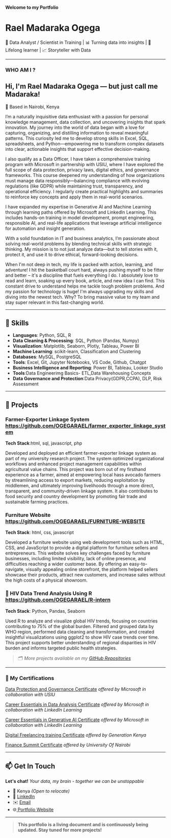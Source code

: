 **Welcome to my Portfolio**  

# Rael Madaraka Ogega

🎯 Data Analyst / Scientist in Training | 📊 Turning data into insights | 🧠 Lifelong learner  | 📈 Storyteller with Data

---

### WHO AM I ? 
## Hi, I'm Rael Madaraka Ogega — but just call me **Madaraka**!  

📍 Based in Nairobi, Kenya

I’m a naturally inquisitive data enthusiast with a passion for personal knowledge management, data collection, and uncovering insights that spark innovation.
My journey into the world of data began with a love for capturing, organizing, and distilling information to reveal meaningful patterns. This curiosity led me to develop strong skills in Excel, SQL, spreadsheets, and Python—empowering me to transform complex datasets into clear, actionable insights that support effective decision-making.

I also qualify as a Data Officer, I have taken a comprehensive training program with Microsoft in partnership with USIU, where I have explored the full scope of data protection, privacy laws, digital ethics, and governance frameworks. This course deepened my understanding of how organizations must manage data responsibly—balancing compliance with evolving regulations (like GDPR) while maintaining trust, transparency, and operational efficiency. I regularly create practical highlights and summaries to reinforce key concepts and apply them in real-world scenarios.

I have expanded my expertise in Generative AI and Machine Learning through learning paths offered by Microsoft and LinkedIn Learning. This includes hands-on training in model development, prompt engineering, responsible AI, and real-life applications that leverage artificial intelligence for automation and insight generation.

With a solid foundation in IT and business analytics, I’m passionate about solving real-world problems by blending technical skills with strategic thinking. My mission is to not just analyze data—but to tell stories with it, protect it, and use it to drive ethical, forward-looking decisions.


When I'm not deep in tech, my life is packed with action, learning, and adventure! I hit the basketball court hard, always pushing myself to be fitter and better – it's a discipline that fuels everything I do. I absolutely love to read and learn, soaking up every book, article, and new idea I can find. This constant drive to understand helps me tackle tough problem problems. And my passion for technology is huge! I'm always upgrading my skills and diving into the newest tech. Why? To bring massive value to my team and stay super relevant in this fast-changing world.

---

## 🧰 Skills

- **Languages**: Python, SQL, R
- **Data Cleaning & Processing**: SQL, Python (Pandas, Numpy)
- **Visualization**: Matplotlib, Seaborn, Plotly, Tableau, Power BI
- **Machine Learning**: scikit-learn, Classification and Clustering
- **Databases**: MySQL, PostgreSQL 
- **Tools**: Excel, Git, Jupyter Notebooks, VS Code, Github, Chatgpt
- **Business Intelligence and Reporting**: Power BI, Tableau, Looker Studio
- **Tools**:Data Engineerimg Basics- ETL,Data Warehousing Concepts
- **Data Governance and Protection**:Data Privacy(GDPR,CCPA), DLP, Risk Assessment

---

## 📁 Projects

### Farmer-Exporter Linkage System https://github.com/OGEGARAEL/farmer_exporter_linkage_system  

**Tech Stack**:html, sql, javascript, php  

Developed and deployed an efficient farmer-exporter linkage system as part of my university research project. The system optimized organizational workflows and enhanced project management capabilities within agricultural value chains.
This project was born out of my firsthand experience as a farmer, aimed at empowering local hass avocado farmers by streamlining access to export markets, reducing exploitation by middlemen, and ultimately improving livelihoods through a more direct, transparent, and community-driven linkage system. It also contributes to food security and country development by promoting fair trade and sustainable farming practices.


### Furniture Website https://github.com/OGEGARAEL/FURNITURE-WEBSITE  

**Tech Stack**: html, css, javascript

Developed a furniture website using web development tools such as HTML, CSS, and JavaScript to provide a digital platform for furniture sellers and entrepreneurs.
This website solves key challenges faced by furniture businesses, including limited visibility, lack of online presence, and difficulties reaching a wider customer base. By offering an easy-to-navigate, visually appealing online storefront, the platform helped sellers showcase their products, attract new customers, and increase sales without the high costs of a physical showroom.

### 🦠 HIV Data Trend Analysis Using R  https://github.com/OGEGARAEL/R-intern  

**Tech Stack**: Python, Pandas, Seaborn 

Used R to analyze and visualize global HIV trends, focusing on countries contributing to 75% of the global burden. Filtered and grouped data by WHO region, performed data cleaning and transformation, and created insightful visualizations using ggplot2 to show HIV case trends over time. This project supports better understanding of regional disparities in HIV burden and informs targeted public health strategies.

> 🗂 *More projects available on my [GitHub Repositories](https://github.com/OGEGARAEL)*

---

### 📜 My Certifications 

 [Data Protection and Governance Certificate](https://www.linkedin.com/learning/certificates/66287c1469ce01a423976c7e5e6bfc58b5710e8e93c795927939c5f47aa068e9?lipi=urn%3Ali%3Apage%3Ad_flagship3_profile_view_base%3BbOJj596LRZK%2BWxCCIKz9lQ%3D%3D)   *offered by Microsoft in collaboration with USIU*
 
 [Career Essentials in Data Analysis Certificate](https://www.linkedin.com/learning/certificates/66287c1469ce01a423976c7e5e6bfc58b5710e8e93c795927939c5f47aa068e9?lipi=urn%3Ali%3Apage%3Ad_flagship3_profile_view_base%3BbOJj596LRZK%2BWxCCIKz9lQ%3D%3D)  *offered by Microsoft in collaboration with LinkedIn Learning*
 
 [Career Essentials in Generative AI Certificate](https://www.linkedin.com/learning/certificates/66287c1469ce01a423976c7e5e6bfc58b5710e8e93c795927939c5f47aa068e9?lipi=urn%3Ali%3Apage%3Ad_flagship3_profile_view_base%3BbOJj596LRZK%2BWxCCIKz9lQ%3D%3D)   *offered by Microsoft in collaboration with LinkedIn Learning*
   
 [Digital Freelancing training Certificate](https://www.linkedin.com/in/rael-madaraka-ogega/details/education/1741779175332/single-media-viewer/?profileId=ACoAADMe1P8BePUgnTvTzUFY54XMqt15ohjYjAE)  *offered by Generation Kenya*
 
[Finance Summit Certificate](https://www.linkedin.com/in/rael-madaraka-ogega/details/education/1741779091951/single-media-viewer/?profileId=ACoAADMe1P8BePUgnTvTzUFY54XMqt15ohjYjAE)  *offered by University Of Nairobi*

---

## 📫 Get In Touch
**Let's chat!**
*Your data, my brain - together we can be unstoppable*

- 📍 Kenya  *(Open to relocate)*
- 🔗 [LinkedIn](https://www.linkedin.com/in/rael-madaraka-ogega/)
- ✉️ [Email](raelmadaraka0@gmail.com)
- 🌐[ Portfolio Website](https://ogegarael.github.io/portfolio.oi/)
  


---

> **This portfolio is a living document and is continuously being updated. Stay tuned for more projects!**
